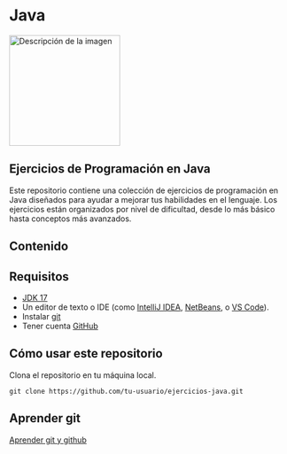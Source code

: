 # Java

<img src="https://www.sommelierdecafe.com/wp-content/uploads/2009/06/java-logo1-1.png" alt="Descripción de la imagen" width="200" height="200">

## Ejercicios de Programación en Java

Este repositorio contiene una colección de ejercicios de programación en Java diseñados para ayudar a mejorar tus habilidades en el lenguaje. Los ejercicios están organizados por nivel de dificultad, desde lo más básico hasta conceptos más avanzados.

## Contenido

## Requisitos

- [JDK 17](https://www.oracle.com/java/technologies/downloads/)
- Un editor de texto o IDE (como [IntelliJ IDEA](https://www.jetbrains.com/idea/download/?section=windows), [NetBeans](https://netbeans.apache.org/front/main/download/), o [VS Code](https://code.visualstudio.com/download)).
- Instalar [git](https://git-scm.com/downloads) 
- Tener cuenta [GitHub](https://github.com/)

## Cómo usar este repositorio

Clona el repositorio en tu máquina local.

    git clone https://github.com/tu-usuario/ejercicios-java.git

## Aprender git

[Aprender git y github](https://www.youtube.com/watch?v=vlCXdvcgiE0)
